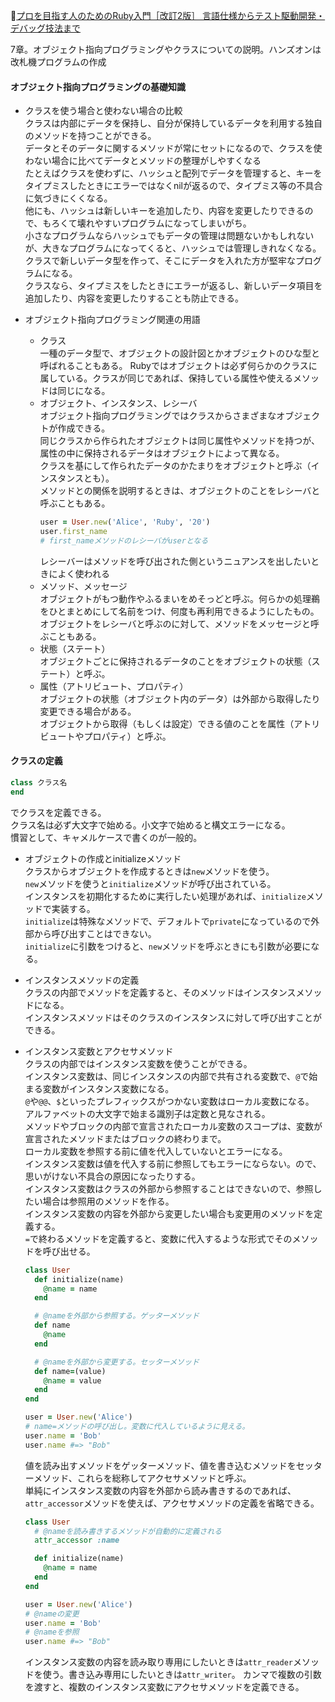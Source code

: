 
📖[プロを目指す人のためのRuby入門［改訂2版］ 言語仕様からテスト駆動開発・デバッグ技法まで](https://gihyo.jp/book/2021/978-4-297-12437-3)

7章。オブジェクト指向プログラミングやクラスについての説明。ハンズオンは改札機プログラムの作成

#### オブジェクト指向プログラミングの基礎知識

- クラスを使う場合と使わない場合の比較  
  クラスは内部にデータを保持し、自分が保持しているデータを利用する独自のメソッドを持つことができる。  
  データとそのデータに関するメソッドが常にセットになるので、クラスを使わない場合に比べてデータとメソッドの整理がしやすくなる  
  たとえばクラスを使わずに、ハッシュと配列でデータを管理すると、キーをタイプミスしたときにエラーではなくnilが返るので、タイプミス等の不具合に気づきにくくなる。  
  他にも、ハッシュは新しいキーを追加したり、内容を変更したりできるので、もろくて壊れやすいプログラムになってしまいがち。  
  小さなプログラムならハッシュでもデータの管理は問題ないかもしれないが、大きなプログラムになってくると、ハッシュでは管理しきれなくなる。  
  クラスで新しいデータ型を作って、そこにデータを入れた方が堅牢なプログラムになる。  
  クラスなら、タイプミスをしたときにエラーが返るし、新しいデータ項目を追加したり、内容を変更したりすることも防止できる。  

- オブジェクト指向プログラミング関連の用語  
  - クラス  
    一種のデータ型で、オブジェクトの設計図とかオブジェクトのひな型と呼ばれることもある。
    Rubyではオブジェクトは必ず何らかのクラスに属している。クラスが同じであれば、保持している属性や使えるメソッドは同じになる。  
  - オブジェクト、インスタンス、レシーバ  
    オブジェクト指向プログラミングではクラスからさまざまなオブジェクトが作成できる。  
    同じクラスから作られたオブジェクトは同じ属性やメソッドを持つが、属性の中に保持されるデータはオブジェクトによって異なる。  
    クラスを基にして作られたデータのかたまりをオブジェクトと呼ぶ（インスタンスとも）。  
    メソッドとの関係を説明するときは、オブジェクトのことをレシーバと呼ぶこともある。  
    ```ruby
    user = User.new('Alice', 'Ruby', '20')
    user.first_name
    # first_nameメソッドのレシーバがuserとなる
    ```
    レシーバーはメソッドを呼び出された側というニュアンスを出したいときによく使われる  
  - メソッド、メッセージ  
    オブジェクトがもつ動作やふるまいをめそっどと呼ぶ。何らかの処理鵜をひとまとめにして名前をつけ、何度も再利用できるようにしたもの。  
    オブジェクトをレシーバと呼ぶのに対して、メソッドをメッセージと呼ぶこともある。  
  - 状態（ステート）  
    オブジェクトごとに保持されるデータのことをオブジェクトの状態（ステート）と呼ぶ。  
  - 属性（アトリビュート、プロパティ）  
    オブジェクトの状態（オブジェクト内のデータ）は外部から取得したり変更できる場合がある。  
    オブジェクトから取得（もしくは設定）できる値のことを属性（アトリビュートやプロパティ）と呼ぶ。  

#### クラスの定義

```ruby
class クラス名
end
```
でクラスを定義できる。  
クラス名は必ず大文字で始める。小文字で始めると構文エラーになる。  
慣習として、キャメルケースで書くのが一般的。  

- オブジェクトの作成とinitializeメソッド  
  クラスからオブジェクトを作成するときは`new`メソッドを使う。  
  `new`メソッドを使うと`initialize`メソッドが呼び出されている。  
  インスタンスを初期化するために実行したい処理があれば、`initialize`メソッドで実装する。  
  `initialize`は特殊なメソッドで、デフォルトで`private`になっているので外部から呼び出すことはできない。  
  `initialize`に引数をつけると、`new`メソッドを呼ぶときにも引数が必要になる。  

- インスタンスメソッドの定義  
  クラスの内部でメソッドを定義すると、そのメソッドはインスタンスメソッドになる。  
  インスタンスメソッドはそのクラスのインスタンスに対して呼び出すことができる。  

- インスタンス変数とアクセサメソッド  
  クラスの内部ではインスタンス変数を使うことができる。  
  インスタンス変数は、同じインスタンスの内部で共有される変数で、`@`で始まる変数がインスタンス変数になる。  
  `@`や`@@`、`$`といったプレフィックスがつかない変数はローカル変数になる。  
  アルファベットの大文字で始まる識別子は定数と見なされる。  
  メソッドやブロックの内部で宣言されたローカル変数のスコープは、変数が宣言されたメソッドまたはブロックの終わりまで。  
  ローカル変数を参照する前に値を代入していないとエラーになる。  
  インスタンス変数は値を代入する前に参照してもエラーにならない。ので、思いがけない不具合の原因になったりする。  
  インスタンス変数はクラスの外部から参照することはできないので、参照したい場合は参照用のメソッドを作る。  
  インスタンス変数の内容を外部から変更したい場合も変更用のメソッドを定義する。  
  `=`で終わるメソッドを定義すると、変数に代入するような形式でそのメソッドを呼び出せる。  
  ```ruby
  class User
    def initialize(name)
      @name = name
    end

    # @nameを外部から参照する。ゲッターメソッド
    def name
      @name
    end

    # @nameを外部から変更する。セッターメソッド
    def name=(value)
      @name = value
    end
  end

  user = User.new('Alice')
  # name=メソッドの呼び出し。変数に代入しているように見える。
  user.name = 'Bob'
  user.name #=> "Bob"
  ```
  値を読み出すメソッドをゲッターメソッド、値を書き込むメソッドをセッターメソッド、これらを総称してアクセサメソッドと呼ぶ。  
  単純にインスタンス変数の内容を外部から読み書きするのであれば、`attr_accessor`メソッドを使えば、アクセサメソッドの定義を省略できる。
  ```ruby
  class User
    # @nameを読み書きするメソッドが自動的に定義される
    attr_accessor :name

    def initialize(name)
      @name = name
    end
  end

  user = User.new('Alice')
  # @nameの変更
  user.name = 'Bob'
  # @nameを参照
  user.name #=> "Bob"
  ```
  インスタンス変数の内容を読み取り専用にしたいときは`attr_reader`メソッドを使う。書き込み専用にしたいときは`attr_writer`。
  カンマで複数の引数を渡すと、複数のインスタンス変数にアクセサメソッドを定義できる。